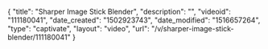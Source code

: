 {
    "title": "Sharper Image Stick Blender",
    "description": "",
    "videoid": "111180041",
    "date_created": "1502923743",
    "date_modified": "1516657264",
    "type": "captivate",
    "layout": "video",
    "url": "\/v\/sharper-image-stick-blender\/111180041"
}